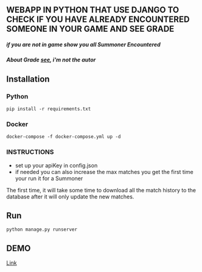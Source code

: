 ## WEBAPP IN PYTHON THAT USE DJANGO TO CHECK IF YOU HAVE ALREADY ENCOUNTERED SOMEONE IN YOUR GAME AND SEE GRADE

##### if you are not in game show you all Summoner Encountered
##### About Grade [see](https://maddcog.medium.com/measure-league-of-legends-performance-with-this-game-grade-778c2fe832cb), i'm not the autor


## Installation


### Python
```
pip install -r requirements.txt
```


### Docker

```
docker-compose -f docker-compose.yml up -d
```

### INSTRUCTIONS
- set up your apiKey in config.json
- if needed you can also increase the max matches you get the first time your run it for a Summoner

The first time, it will take some time to download all the match history to the database after it will only update the new matches.


## Run

```
python manage.py runserver
```

## DEMO

[Link](http://13.37.99.139/)